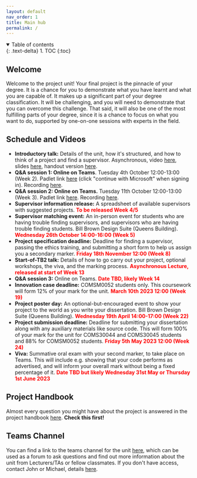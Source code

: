```yaml
---
layout: default
nav_order: 1
title: Main hub
permalink: /
---
```


<details open markdown="block">
<summary>
Table of contents
</summary>
{: .text-delta}
1. TOC
{:toc}
</details>

## Welcome

Welcome to the project unit! Your final project is the pinnacle of your degree.
It is a chance for you to demonstrate what you have learnt and what you are
capable of. It makes up a significant part of your degree classification. It
will be challenging, and you will need to demonstrate that you can overcome
this challenge. That said, it will also be one of the most fulfilling parts of
your degree, since it is a chance to focus on what you want to do, supported by
one-on-one sessions with experts in the field.

## Schedule and Videos

* **Introductory talk:** Details of the unit, how it's structured, and how to think of a project and find a supervisor. Asynchronous, video [here](https://web.microsoftstream.com/video/21775a82-b1d5-4189-9eb2-2ad7ca85c04c), slides [here](tb1-verbose.pdf), handout version [here](tb1-handout.pdf).
* **Q&A session 1: Online on Teams**. Tuesday 4th October 12:00-13:00 (Week 2). Padlet link [here](https://uob.padlet.org/michaelwray1/7s8gxe2exdxiqetc) (click "continue with Microsoft" when signing in). Recording [here](https://uob.sharepoint.com/:v:/t/grp-cs-individual-projects-2022/Ef2rcp6z2-dPlzKkdrF-RlUBbgKmvqzHkOuQe2K4fzPolw?e=P3Yl2R).
* **Q&A session 2: Online on Teams.** Tuesday 11th October 12:00-13:00 (Week 3). Padlet link [here](https://uob.padlet.org/michaelwray1/j876dynr971pxtkn). Recording [here](https://uob.sharepoint.com/:v:/t/grp-cs-individual-projects-2022/EQixO-1aA75PrTwuoETYdcQBGxB0W-X7lRoOJo-nUkOLtw?e=McbXxL).
* **Supervisor information release:** A spreadsheet of available supervisors with suggested projects. <span style="color:red">**To be released Week 4/5**</span>
* **Supervisor matching event:** An in-person event for students who are having trouble finding supervisors, and supervisors who are having trouble finding students. Bill Brown Design Suite (Queens Building). <span style="color:red">**Wednesday 26th October 14:00-16:00 (Week 5)**</span>
* **Project specification deadline:** Deadline for finding a supervisor, passing the ethics training, and submitting a short form to help us assign you a secondary marker. <span style="color:red">**Friday 18th November 12:00 (Week 8)** </span>
* **Start-of-TB2 talk:** Details of how to go carry out your project, optional workshops, the viva, and the marking process. <span style="color:red">**Asynchronous Lecture, released at start of Week 13** </span>
* **Q&A session 3:** Online on Teams. <span style="color:red">**Date TBD, likely Week 14** </span>
* **Innovation case deadline:** COMSM0052 students only. This coursework will form 12% of your mark for the unit. <span style="color:red">**March 10th 2023 12:00 (Week 19)**</span>
* **Project poster day:** An optional-but-encouraged event to show your project to the world as you write your dissertation. Bill Brown Design Suite (Queens Building). <span style="color:red">**Wednesday 19th April 14:00-17:00 (Week 22)** </span>
* **Project submission deadline:** Deadline for submitting your dissertation along with any auxiliary materials like source code. This will form 100% of your mark for the unit for COMS30044 and COMS30045 students and 88% for COMSM0052 students. <span style="color:red">**Friday 5th May 2023 12:00 (Week 24)** </span>
* **Viva:** Summative oral exam with your second marker, to take place on Teams. This will include e.g. showing that your code performs as advertised, and will inform your overall mark without being a fixed percentage of it. <span style="color:red">**Date TBD but likely Wednesday 31st May or Thursday 1st June 2023** </span>

## Project Handbook

Almost every question you might have about the project is answered in
the project handbook [here](../2022_23_Project_handbook.pdf). **Check this first!**

## Teams Channel

You can find a link to the teams channel for the unit
[here](https://teams.microsoft.com/l/team/19%3aSst-jrlaXQ1z1D17zowx-nSBNGlf87ZrtTPLpl2mHEo1%40thread.tacv2/conversations?groupId=ac697083-81ce-41c7-b24d-208e0b33095b&tenantId=b2e47f30-cd7d-4a4e-a5da-b18cf1a4151b),
which can be used as a forum to ask questions and find out more information
about the unit from Lecturers/TAs or fellow classmates.
If you don't have access, contact John or Michael, details [here](/contact).
